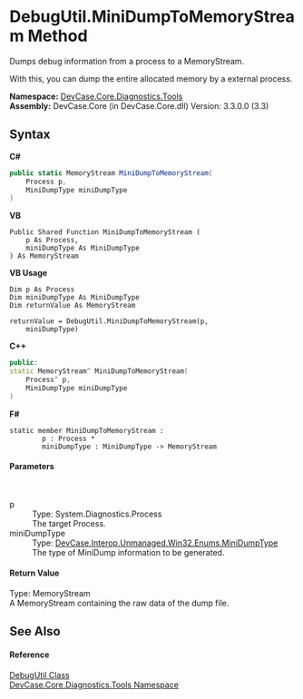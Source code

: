# DebugUtil.MiniDumpToMemoryStream Method 
 

Dumps debug information from a process to a MemoryStream. 

 With this, you can dump the entire allocated memory by a external process.

**Namespace:**&nbsp;<a href="N_DevCase_Core_Diagnostics_Tools">DevCase.Core.Diagnostics.Tools</a><br />**Assembly:**&nbsp;DevCase.Core (in DevCase.Core.dll) Version: 3.3.0.0 (3.3)

## Syntax

**C#**<br />
``` C#
public static MemoryStream MiniDumpToMemoryStream(
	Process p,
	MiniDumpType miniDumpType
)
```

**VB**<br />
``` VB
Public Shared Function MiniDumpToMemoryStream ( 
	p As Process,
	miniDumpType As MiniDumpType
) As MemoryStream
```

**VB Usage**<br />
``` VB Usage
Dim p As Process
Dim miniDumpType As MiniDumpType
Dim returnValue As MemoryStream

returnValue = DebugUtil.MiniDumpToMemoryStream(p, 
	miniDumpType)
```

**C++**<br />
``` C++
public:
static MemoryStream^ MiniDumpToMemoryStream(
	Process^ p, 
	MiniDumpType miniDumpType
)
```

**F#**<br />
``` F#
static member MiniDumpToMemoryStream : 
        p : Process * 
        miniDumpType : MiniDumpType -> MemoryStream 

```


#### Parameters
&nbsp;<dl><dt>p</dt><dd>Type: System.Diagnostics.Process<br />The target Process.</dd><dt>miniDumpType</dt><dd>Type: <a href="T_DevCase_Interop_Unmanaged_Win32_Enums_MiniDumpType">DevCase.Interop.Unmanaged.Win32.Enums.MiniDumpType</a><br />The type of MiniDump information to be generated.</dd></dl>

#### Return Value
Type: MemoryStream<br />A MemoryStream containing the raw data of the dump file.

## See Also


#### Reference
<a href="T_DevCase_Core_Diagnostics_Tools_DebugUtil">DebugUtil Class</a><br /><a href="N_DevCase_Core_Diagnostics_Tools">DevCase.Core.Diagnostics.Tools Namespace</a><br />